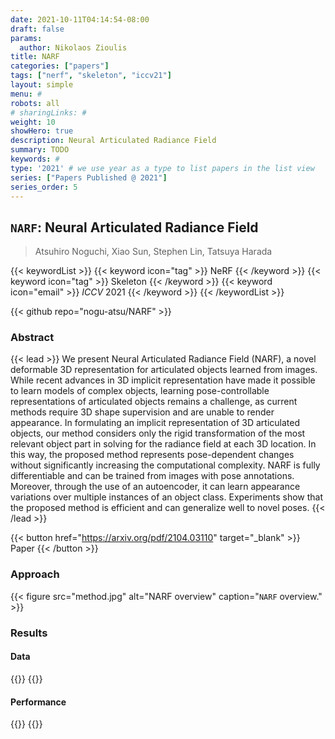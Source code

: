 ```yaml
---
date: 2021-10-11T04:14:54-08:00
draft: false
params:
  author: Nikolaos Zioulis
title: NARF
categories: ["papers"]
tags: ["nerf", "skeleton", "iccv21"]
layout: simple
menu: #
robots: all
# sharingLinks: #
weight: 10
showHero: true
description: Neural Articulated Radiance Field
summary: TODO
keywords: #
type: '2021' # we use year as a type to list papers in the list view
series: ["Papers Published @ 2021"]
series_order: 5
---
```


## `NARF`: Neural Articulated Radiance Field

> Atsuhiro Noguchi, Xiao Sun, Stephen Lin, Tatsuya Harada

{{< keywordList >}}
{{< keyword icon="tag" >}} NeRF {{< /keyword >}}
{{< keyword icon="tag" >}} Skeleton {{< /keyword >}}
{{< keyword icon="email" >}} *ICCV* 2021 {{< /keyword >}}
{{< /keywordList >}}

{{< github repo="nogu-atsu/NARF" >}}

### Abstract
{{< lead >}}
We present Neural Articulated Radiance Field (NARF), a novel deformable 3D representation for articulated objects learned from images. While recent advances in 3D implicit representation have made it possible to learn models of complex objects, learning pose-controllable representations of articulated objects remains a challenge, as current methods require 3D shape supervision and are unable to render appearance. In formulating an implicit representation of 3D articulated objects, our method considers only the rigid transformation of the most relevant object part in solving for the radiance field at each 3D location. In this way, the proposed method represents pose-dependent changes without significantly increasing the computational complexity. NARF is fully differentiable and can be trained from images with pose annotations. Moreover, through the use of an autoencoder, it can learn appearance variations over multiple instances of an object class. Experiments show that the proposed method is efficient and can generalize well to novel poses.
{{< /lead >}}

{{< button href="https://arxiv.org/pdf/2104.03110" target="_blank" >}}
Paper
{{< /button >}}

### Approach

{{< figure
    src="method.jpg"
    alt="NARF overview"
    caption="`NARF` overview."
    >}}

### Results

#### Data
{{<badge label="test" message="THuman" color="orange" style="plastic" logo="github" link="https://github.com/ZhengZerong/DeepHuman/tree/master/THUmanDataset" target="_blank">}}
{{<badge label="test" message="ZJU_MOCAP" color="yellowgreen" logo="github" link="https://github.com/zju3dv/neuralbody/blob/master/INSTALL.md#zju-mocap-dataset" target="_blank">}}


#### Performance
{{<badge label="train" message="24h" color="informational" logo="link" >}}
{{<badge label="train" message="4_x_V100" color="informational" logo="link" >}}
